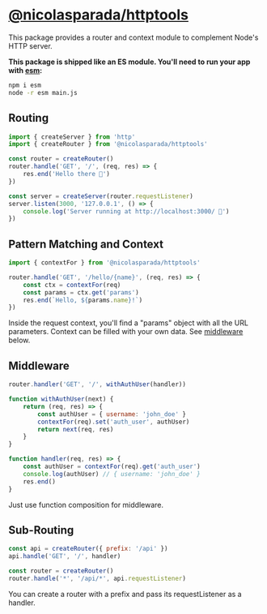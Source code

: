 # [@nicolasparada/httptools](https://www.npmjs.com/package/@nicolasparada/httptools)

This package provides a router and context module to complement Node's HTTP server.

**This package is shipped like an ES module. You'll need to run your app with [esm](https://www.npmjs.com/package/esm):**
```bash
npm i esm
node -r esm main.js
```

## Routing

```js
import { createServer } from 'http'
import { createRouter } from '@nicolasparada/httptools'

const router = createRouter()
router.handle('GET', '/', (req, res) => {
    res.end('Hello there 🙂')
})

const server = createServer(router.requestListener)
server.listen(3000, '127.0.0.1', () => {
    console.log('Server running at http://localhost:3000/ 🚀')
})
```

## Pattern Matching and Context

```js
import { contextFor } from '@nicolasparada/httptools'

router.handle('GET', '/hello/{name}', (req, res) => {
    const ctx = contextFor(req)
    const params = ctx.get('params')
    res.end(`Hello, ${params.name}!`)
})
```

Inside the request context, you'll find a "params" object with all the URL parameters.
Context can be filled with your own data. See [middleware](#middleware) below.

## Middleware

```js
router.handler('GET', '/', withAuthUser(handler))

function withAuthUser(next) {
    return (req, res) => {
        const authUser = { username: 'john_doe' }
        contextFor(req).set('auth_user', authUser)
        return next(req, res)
    }
}

function handler(req, res) => {
    const authUser = contextFor(req).get('auth_user')
    console.log(authUser) // { username: 'john_doe' }
    res.end()
}
```

Just use function composition for middleware.

## Sub-Routing

```js
const api = createRouter({ prefix: '/api' })
api.handle('GET', '/', handler)

const router = createRouter()
router.handle('*', '/api/*', api.requestListener)
```

You can create a router with a prefix and pass its requestListener as a handler.
